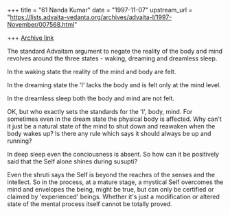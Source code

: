 +++
title = "61 Nanda Kumar"
date = "1997-11-07"
upstream_url = "https://lists.advaita-vedanta.org/archives/advaita-l/1997-November/007568.html"

+++
[Archive link](https://lists.advaita-vedanta.org/archives/advaita-l/1997-November/007568.html)

The standard Advaitam argument to negate the reality of the body and
mind revolves around the three states - waking, dreaming and dreamless
sleep.

In the waking state the reality of the mind and body are felt.

In the dreaming state the 'I' lacks the body and is felt only at the mind
level.

In the dreamless sleep both the body and mind are not felt.

OK, but who exactly sets the standards for the 'I', body, mind.  For
sometimes even in the dream state the physical body is affected. Why
can't it just be a natural state of the mind to shut down and reawaken
when the body wakes up? Is there any rule which says it should always
be up and running?

In deep sleep even the conciousness is absent. So how can it be
positively said that the Self alone shines during susupti?

Even the shruti says the Self is beyond the reaches of the senses and
the intellect. So in the process, at a mature stage, a mystical Self
overcomes the mind and envelopes the being, might be true, but can only
be certified or claimed by 'experienced' beings. Whether it's just a
modification or altered state of the mental process itself cannot be totally
proved.


